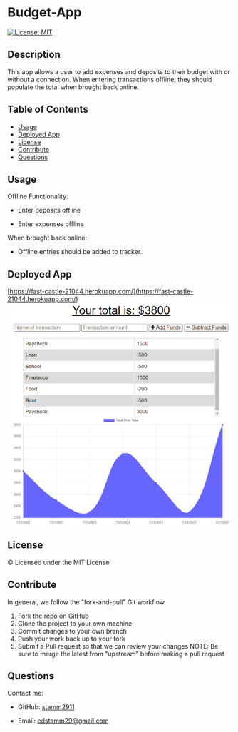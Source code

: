 # Budget-App
 
[![License: MIT](https://img.shields.io/badge/License-MIT-yellow.svg)](https://opensource.org/licenses/MIT)
## Description
This app allows a user to add expenses and deposits to their budget with or without a connection. When entering transactions offline, they should populate the total when brought back online.

## Table of Contents
- [Usage](#usage)
- [Deployed App](#deployed-app)
- [License](#license)
- [Contribute](#contribute)
- [Questions](#questions)

## Usage
Offline Functionality:

  * Enter deposits offline

  * Enter expenses offline

When brought back online:

  * Offline entries should be added to tracker.

## Deployed App
[https://fast-castle-21044.herokuapp.com/](https://fast-castle-21044.herokuapp.com/)
![Deployed application](img/deployed-app.PNG)

## License
© Licensed under the MIT License
## Contribute

In general, we follow the "fork-and-pull" Git workflow.

1. Fork the repo on GitHub
2. Clone the project to your own machine
3. Commit changes to your own branch
4. Push your work back up to your fork
5. Submit a Pull request so that we can review your changes
NOTE: Be sure to merge the latest from "upstream" before making a pull request
## Questions
Contact me:

- GitHub: [stamm2911](https://github.com/stamm2911)

- Email: edstamm29@gmail.com